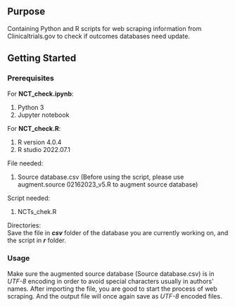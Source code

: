 ## Purpose
Containing Python and R scripts for web scraping information from Clinicaltrials.gov to check if outcomes databases need update.

## Getting Started
### Prerequisites
For **NCT_check.ipynb**:
1. Python 3
2. Jupyter notebook

For **NCT_check.R**:
1. R version 4.0.4
2. R studio 2022.07.1

File needed:
1. Source database.csv (Before using the script, please use augment.source 02162023_v5.R to augment source database)

Script needed:
1. NCTs_chek.R

Directories:<br>
Save the file in ***csv*** folder of the database you are currently working on, and the script in ***r*** folder.<br>

### Usage
Make sure the augmented source database (Source database.csv) is in *UTF-8* encoding in order to avoid special characters usually in authors' names.
After importing the file, you are good to start the process of web scraping. And the output file will once again save as *UTF-8* encoded files.
